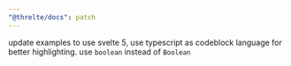 ```yaml
---
"@threlte/docs": patch
---
```


update examples to use svelte 5, use typescript as codeblock language for better highlighting. use `boolean` instead of `Boolean`
